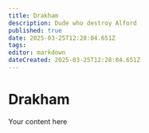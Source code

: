 ```yaml
---
title: Drakham
description: Dude who destroy Alford
published: true
date: 2025-03-25T12:28:04.651Z
tags: 
editor: markdown
dateCreated: 2025-03-25T12:28:04.651Z
---
```


# Drakham
Your content here